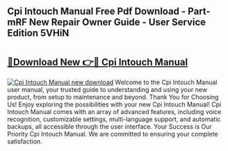 ## Cpi Intouch Manual Free Pdf Download - Part-mRF New Repair Owner Guide - User Service Edition 5VHiN

# <h2><a href="http://bc21623.oget.top/?id=Cpi+Intouch+Manual">🔗Download New 👉🔴 Cpi Intouch Manual</a></h2>

[![Cpi Intouch Manual new download](https://i.imgur.com/5g1atiW.png)](http://bc21623.oget.top/?id=Cpi+Intouch+Manual)
Welcome to the Cpi Intouch Manual user manual, your trusted guide to understanding and using your new product, from setup to maintenance and beyond. Thank You for Choosing Us! Enjoy exploring the possibilities with your new Cpi Intouch Manual! Cpi Intouch Manual comes with an array of advanced features, including voice recognition, customizable settings, multi-language support, and automatic backups, all accessible through the user interface. Your Success is Our Priority Cpi Intouch Manual. We are committed to ensuring your complete satisfaction.
